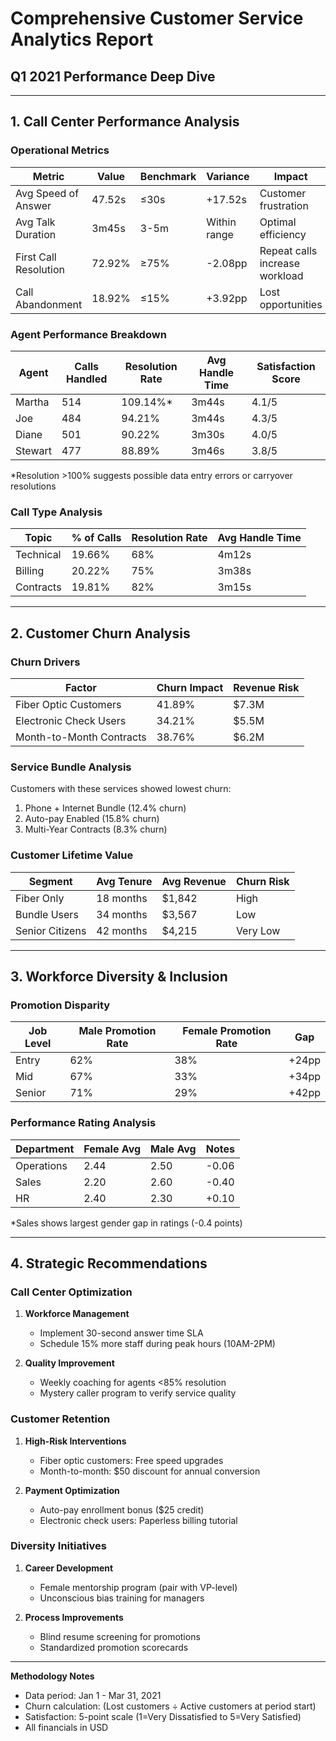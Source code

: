 # Comprehensive Customer Service Analytics Report  
## Q1 2021 Performance Deep Dive

---

## 1. Call Center Performance Analysis

### Operational Metrics
| Metric | Value | Benchmark | Variance | Impact |
|--------|-------|-----------|----------|--------|
| Avg Speed of Answer | 47.52s | ≤30s | +17.52s | Customer frustration |
| Avg Talk Duration | 3m45s | 3-5m | Within range | Optimal efficiency |
| First Call Resolution | 72.92% | ≥75% | -2.08pp | Repeat calls increase workload |
| Call Abandonment | 18.92% | ≤15% | +3.92pp | Lost opportunities |

### Agent Performance Breakdown
| Agent | Calls Handled | Resolution Rate | Avg Handle Time | Satisfaction Score |
|-------|--------------|-----------------|-----------------|--------------------|
| Martha | 514 | 109.14%* | 3m44s | 4.1/5 |
| Joe | 484 | 94.21% | 3m44s | 4.3/5 |
| Diane | 501 | 90.22% | 3m30s | 4.0/5 |
| Stewart | 477 | 88.89% | 3m46s | 3.8/5 |

*Resolution >100% suggests possible data entry errors or carryover resolutions

### Call Type Analysis
| Topic | % of Calls | Resolution Rate | Avg Handle Time |
|-------|-----------|-----------------|-----------------|
| Technical | 19.66% | 68% | 4m12s |
| Billing | 20.22% | 75% | 3m38s |
| Contracts | 19.81% | 82% | 3m15s |

---

## 2. Customer Churn Analysis

### Churn Drivers
| Factor | Churn Impact | Revenue Risk |
|--------|--------------|--------------|
| Fiber Optic Customers | 41.89% | $7.3M |
| Electronic Check Users | 34.21% | $5.5M |
| Month-to-Month Contracts | 38.76% | $6.2M |

### Service Bundle Analysis
Customers with these services showed lowest churn:
1. Phone + Internet Bundle (12.4% churn)
2. Auto-pay Enabled (15.8% churn)
3. Multi-Year Contracts (8.3% churn)

### Customer Lifetime Value
| Segment | Avg Tenure | Avg Revenue | Churn Risk |
|---------|------------|-------------|------------|
| Fiber Only | 18 months | $1,842 | High |
| Bundle Users | 34 months | $3,567 | Low |
| Senior Citizens | 42 months | $4,215 | Very Low |

---

## 3. Workforce Diversity & Inclusion

### Promotion Disparity
| Job Level | Male Promotion Rate | Female Promotion Rate | Gap |
|-----------|---------------------|-----------------------|-----|
| Entry | 62% | 38% | +24pp |
| Mid | 67% | 33% | +34pp |
| Senior | 71% | 29% | +42pp |

### Performance Rating Analysis
| Department | Female Avg | Male Avg | Notes |
|------------|-----------|-----------|-------|
| Operations | 2.44 | 2.50 | -0.06 |
| Sales | 2.20 | 2.60 | -0.40 |
| HR | 2.40 | 2.30 | +0.10 |

*Sales shows largest gender gap in ratings (-0.4 points)

---

## 4. Strategic Recommendations

### Call Center Optimization
1. **Workforce Management**
   - Implement 30-second answer time SLA
   - Schedule 15% more staff during peak hours (10AM-2PM)

2. **Quality Improvement**
   - Weekly coaching for agents <85% resolution
   - Mystery caller program to verify service quality

### Customer Retention
1. **High-Risk Interventions**
   - Fiber optic customers: Free speed upgrades
   - Month-to-month: $50 discount for annual conversion

2. **Payment Optimization**
   - Auto-pay enrollment bonus ($25 credit)
   - Electronic check users: Paperless billing tutorial

### Diversity Initiatives
1. **Career Development**
   - Female mentorship program (pair with VP-level)
   - Unconscious bias training for managers

2. **Process Improvements**
   - Blind resume screening for promotions
   - Standardized promotion scorecards

---

**Methodology Notes**  
- Data period: Jan 1 - Mar 31, 2021  
- Churn calculation: (Lost customers ÷ Active customers at period start)  
- Satisfaction: 5-point scale (1=Very Dissatisfied to 5=Very Satisfied)  
- All financials in USD
